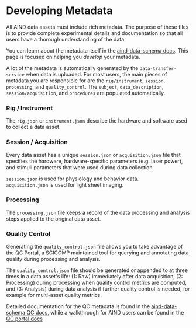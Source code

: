 # Developing Metadata

All AIND data assets must include rich metadata. The purpose of these files is to provide complete experimental details and documentation so that all users have a thorough understanding of the data.

You can learn about the metadata itself in the [aind-data-schema docs](https://aind-data-schema.readthedocs.io/en/latest/). This page is focused on helping you *develop* your metadata.

A lot of the metadata is automatically generated by the `data-transfer-service` when data is uploaded. For most users, the main pieces of metadata you are responsible for are the `rig/instrument`, `session`, `processing`, and `quality_control`. The `subject`, `data_description`, `session/acquisition`, and `procedures` are populated automatically.

### Rig / Instrument

The `rig.json` or `instrument.json` describe the hardware and software used to collect a data asset. 

### Session / Acquisition

Every data asset has a unique `session.json` or `acquisition.json` file that specifies the hardware, hardware-specific parameters (e.g. laser power), and stimuli parameters that were used during data collection. 

`session.json` is used for physiology and behavior data.  
`acquisition.json` is used for light sheet imaging. 

### Processing

The `processing.json` file keeps a record of the data processing and analysis steps applied to the original data asset. 


### Quality Control

Generating the `quality_control.json` file allows you to take advantage of the QC Portal, a SCICOMP maintained tool for querying and annotating data quality during processing and analysis.

The `quality_control.json` file should be generated or appended to at three times in a data asset's life: (1: Raw) immediately after data acquisition, (2: Processing) during processing when quality control metrics are computed, and (3: Analysis) during data analysis if further quality control is needed, for example for multi-asset quality metrics.

Detailed documentation for the QC metadata is found in the [aind-data-schema QC docs](https://aind-data-schema.readthedocs.io/en/latest/quality_control.html), while a walkthrough for AIND users can be found in the [QC portal docs](https://github.com/AllenNeuralDynamics/aind-qc-portal?tab=readme-ov-file#qc-portal)
